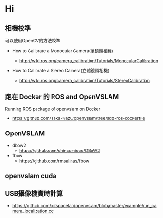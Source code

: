 # Hi

## 相機校準

可以使用OpenCV的方法校準

- How to Calibrate a Monocular Camera(單鏡頭相機)

  - <http://wiki.ros.org/camera_calibration/Tutorials/MonocularCalibration>

- How to Calibrate a Stereo Camera(立體鏡頭相機)

  - <http://wiki.ros.org/camera_calibration/Tutorials/StereoCalibration>

## 跑在 Docker 的 ROS and OpenVSLAM

 Running ROS package of openvslam on Docker

- <https://github.com/Taka-Kazu/openvslam/tree/add-ros-dockerfile>

## OpenVSLAM

- dbow2
  - <https://github.com/shinsumicco/DBoW2>
- fbow
  - <https://github.com/rmsalinas/fbow>

## openvslam cuda

## USB攝像機實時計算

- <https://github.com/xdspacelab/openvslam/blob/master/example/run_camera_localization.cc>
